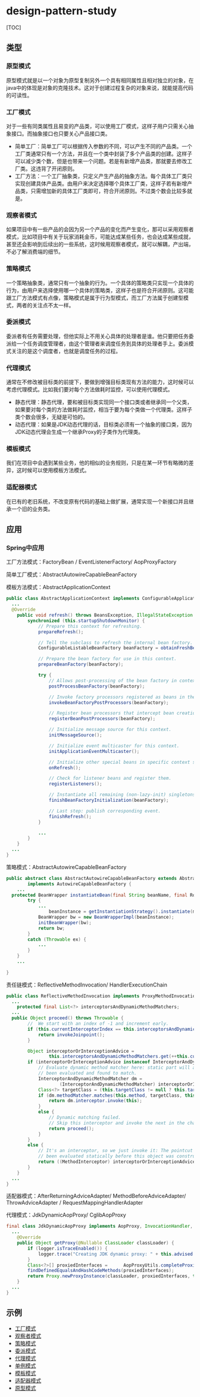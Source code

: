 # design-pattern-study

[TOC]

## 类型

### 原型模式

原型模式就是以一个对象为原型复制另外一个具有相同属性且相对独立的对象，在java中的体现是对象的克隆技术。这对于创建过程复杂的对象来说，就能提高代码的可读性。

### 工厂模式

对于一些有同类属性且易变的产品类，可以使用工厂模式，这样子用户只需关心抽象接口。而抽象接口也只要关心产品接口类。

* 简单工厂：简单工厂可以根据传入参数的不同，可以产生不同的产品类。一个工厂类通常只有一个方法，并且在一个类中封装了多个产品类的创建。这样子可以减少类个数，但是也带来一个问题。若是有新增产品类，那就要去修改工厂类。这违背了开闭原则。
* 工厂方法：一个工厂抽象类，只定义产生产品的抽象方法。每个具体工厂类只实现创建具体产品类。由用户来决定选择哪个具体工厂类，这样子若有新增产品类，只需增加新的具体工厂类即可，符合开闭原则。不过类个数会比较多就是。

### 观察者模式

如果项目中有一些产品的会因为另一个产品的变化而产生变化，那可以采用观察者模式，比如项目中有关于玩家消耗金币，可能达成某些任务，也会达成某些成就，甚至还会影响到后续出的一些系统，这时候用观察者模式，就可以解耦，产出端，不必了解消费端的细节。

### 策略模式

一个策略抽象类，通常只有一个抽象的行为。一个具体的策略类只实现一个具体的行为，由用户来选择使用哪一个具体的策略类，这样子也是符合开闭原则。这可能跟工厂方法模式有点像，策略模式是属于行为型模式，而工厂方法属于创建型模式，两者的关注点不太一样。

### 委派模式

委派者有任务需要处理，但他实际上不用关心具体的处理者是谁。他只要把任务委派给一个任务调度管理者，由这个管理者来调度任务到具体的处理者手上。委派模式关注的是这个调度者，也就是调度任务的过程。

### 代理模式

通常在不修改被目标类的前提下，要做到增强目标类现有方法的能力，这时候可以考虑代理模式。比如我们要对每个方法做耗时监控，可以使用代理模式。

* 静态代理：静态代理，要和被目标类实现同一个接口类或者继承同一个父类，如果要对每个类的方法做耗时监控，相当于要为每个类做一个代理类。这样子类个数会很多，无疑是可怕的。
* 动态代理：如果是JDK动态代理的话，目标类必须有一个抽象的接口类，因为JDK动态代理会生成一个继承Proxy的子类作为代理类。

### 模板模式

我们在项目中会遇到某些业务，他的相似的业务规则，只是在某一环节有略微的差异，这时候可以使用模板方法模式。

### 适配器模式

在已有的老旧系统，不改变原有代码的基础上做扩展，通常实现一个新接口并且继承一个旧的业务类。

## 应用

### Spring中应用

工厂方法模式：FactoryBean / EventListenerFactory/ AopProxyFactory

简单工厂模式：AbstractAutowireCapableBeanFactory

模板方法模式：AbstractApplicationContext

```java
public class AbstractApplicationContext implements ConfigurableApplicationContext {
  ...
  @Override
	public void refresh() throws BeansException, IllegalStateException {
		synchronized (this.startupShutdownMonitor) {
			// Prepare this context for refreshing.
			prepareRefresh();

			// Tell the subclass to refresh the internal bean factory.
			ConfigurableListableBeanFactory beanFactory = obtainFreshBeanFactory();

			// Prepare the bean factory for use in this context.
			prepareBeanFactory(beanFactory);

			try {
				// Allows post-processing of the bean factory in context subclasses.
				postProcessBeanFactory(beanFactory);

				// Invoke factory processors registered as beans in the context.
				invokeBeanFactoryPostProcessors(beanFactory);

				// Register bean processors that intercept bean creation.
				registerBeanPostProcessors(beanFactory);

				// Initialize message source for this context.
				initMessageSource();

				// Initialize event multicaster for this context.
				initApplicationEventMulticaster();

				// Initialize other special beans in specific context subclasses.
				onRefresh();

				// Check for listener beans and register them.
				registerListeners();

				// Instantiate all remaining (non-lazy-init) singletons.
				finishBeanFactoryInitialization(beanFactory);

				// Last step: publish corresponding event.
				finishRefresh();
			}

			...
		}
	}
  ...
}
```



策略模式：AbstractAutowireCapableBeanFactory

```java
public abstract class AbstractAutowireCapableBeanFactory extends AbstractBeanFactory
		implements AutowireCapableBeanFactory {
	...
  protected BeanWrapper instantiateBean(final String beanName, final RootBeanDefinition mbd) {
		try {
			...
				beanInstance = getInstantiationStrategy().instantiate(mbd, beanName, parent);
			BeanWrapper bw = new BeanWrapperImpl(beanInstance);
			initBeanWrapper(bw);
			return bw;
		}
		catch (Throwable ex) {
			...
		}
	}
	...
	
}
```



责任链模式：ReflectiveMethodInvocation/ HandlerExecutionChain 

```java
public class ReflectiveMethodInvocation implements ProxyMethodInvocation, Cloneable {
  ...
	protected final List<?> interceptorsAndDynamicMethodMatchers;
  ...
  public Object proceed() throws Throwable {
		//	We start with an index of -1 and increment early.
		if (this.currentInterceptorIndex == this.interceptorsAndDynamicMethodMatchers.size() - 1) {
			return invokeJoinpoint();
		}

		Object interceptorOrInterceptionAdvice =
				this.interceptorsAndDynamicMethodMatchers.get(++this.currentInterceptorIndex);
		if (interceptorOrInterceptionAdvice instanceof InterceptorAndDynamicMethodMatcher) {
			// Evaluate dynamic method matcher here: static part will already have
			// been evaluated and found to match.
			InterceptorAndDynamicMethodMatcher dm =
					(InterceptorAndDynamicMethodMatcher) interceptorOrInterceptionAdvice;
			Class<?> targetClass = (this.targetClass != null ? this.targetClass : this.method.getDeclaringClass());
			if (dm.methodMatcher.matches(this.method, targetClass, this.arguments)) {
				return dm.interceptor.invoke(this);
			}
			else {
				// Dynamic matching failed.
				// Skip this interceptor and invoke the next in the chain.
				return proceed();
			}
		}
		else {
			// It's an interceptor, so we just invoke it: The pointcut will have
			// been evaluated statically before this object was constructed.
			return ((MethodInterceptor) interceptorOrInterceptionAdvice).invoke(this);
		}
	}
  ...
}
```



适配器模式：AfterReturningAdviceAdapter/ MethodBeforeAdviceAdapter/ ThrowAdviceAdapter / RequestMappingHandlerAdapter 

代理模式：JdkDynamicAopProxy/ CglibAopProxy

```java
final class JdkDynamicAopProxy implements AopProxy, InvocationHandler, Serializable {
  ...
    @Override
	public Object getProxy(@Nullable ClassLoader classLoader) {
		if (logger.isTraceEnabled()) {
			logger.trace("Creating JDK dynamic proxy: " + this.advised.getTargetSource());
		}
		Class<?>[] proxiedInterfaces =  	AopProxyUtils.completeProxiedInterfaces(this.advised, true);
		findDefinedEqualsAndHashCodeMethods(proxiedInterfaces);
		return Proxy.newProxyInstance(classLoader, proxiedInterfaces, this);
	}
  ...
}

```



## 示例

* [工厂模式](https://github.com/jin-90/design-pattern-study/blob/master/factory) 
* [观察者模式](https://github.com/jin-90/design-pattern-study/tree/master/observer)
* [策略模式](https://github.com/jin-90/design-pattern-study/tree/master/strategy)
* [委派模式](https://github.com/jin-90/design-pattern-study/tree/master/delegate)
* [代理模式](https://github.com/jin-90/design-pattern-study/tree/master/proxy)
* [单例模式](https://github.com/zhuangjinjin/design-pattern-study/tree/master/singleton)
* [模板模式](https://github.com/zhuangjinjin/design-pattern-study/tree/master/template)
* [适配器模式](https://github.com/zhuangjinjin/design-pattern-study/tree/master/adapter)
* [原型模式](https://github.com/zhuangjinjin/design-pattern-study/tree/master/prototype)

